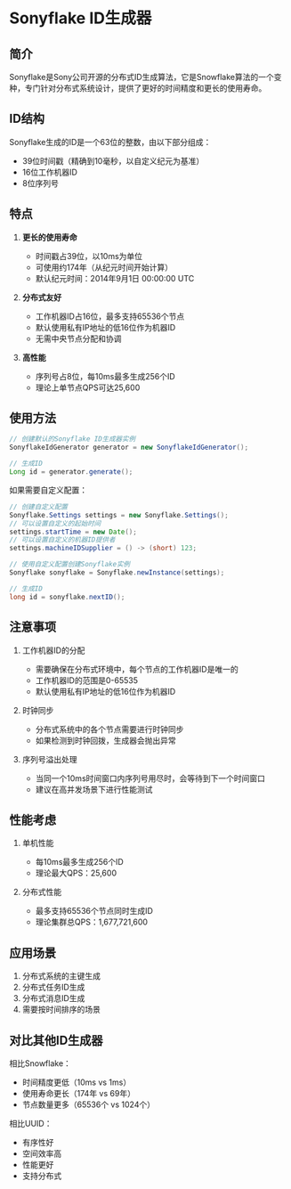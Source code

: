 # Sonyflake ID生成器

## 简介
Sonyflake是Sony公司开源的分布式ID生成算法，它是Snowflake算法的一个变种，专门针对分布式系统设计，提供了更好的时间精度和更长的使用寿命。

## ID结构
Sonyflake生成的ID是一个63位的整数，由以下部分组成：

- 39位时间戳（精确到10毫秒，以自定义纪元为基准）
- 16位工作机器ID
- 8位序列号

## 特点

1. **更长的使用寿命**
   - 时间戳占39位，以10ms为单位
   - 可使用约174年（从纪元时间开始计算）
   - 默认纪元时间：2014年9月1日 00:00:00 UTC

2. **分布式友好**
   - 工作机器ID占16位，最多支持65536个节点
   - 默认使用私有IP地址的低16位作为机器ID
   - 无需中央节点分配和协调

3. **高性能**
   - 序列号占8位，每10ms最多生成256个ID
   - 理论上单节点QPS可达25,600

## 使用方法

```java
// 创建默认的Sonyflake ID生成器实例
SonyflakeIdGenerator generator = new SonyflakeIdGenerator();

// 生成ID
Long id = generator.generate();
```

如果需要自定义配置：

```java
// 创建自定义配置
Sonyflake.Settings settings = new Sonyflake.Settings();
// 可以设置自定义的起始时间
settings.startTime = new Date();
// 可以设置自定义的机器ID提供者
settings.machineIDSupplier = () -> (short) 123;

// 使用自定义配置创建Sonyflake实例
Sonyflake sonyflake = Sonyflake.newInstance(settings);

// 生成ID
long id = sonyflake.nextID();
```

## 注意事项

1. 工作机器ID的分配
   - 需要确保在分布式环境中，每个节点的工作机器ID是唯一的
   - 工作机器ID的范围是0-65535
   - 默认使用私有IP地址的低16位作为机器ID

2. 时钟同步
   - 分布式系统中的各个节点需要进行时钟同步
   - 如果检测到时钟回拨，生成器会抛出异常

3. 序列号溢出处理
   - 当同一个10ms时间窗口内序列号用尽时，会等待到下一个时间窗口
   - 建议在高并发场景下进行性能测试

## 性能考虑

1. 单机性能
   - 每10ms最多生成256个ID
   - 理论最大QPS：25,600

2. 分布式性能
   - 最多支持65536个节点同时生成ID
   - 理论集群总QPS：1,677,721,600

## 应用场景

1. 分布式系统的主键生成
2. 分布式任务ID生成
3. 分布式消息ID生成
4. 需要按时间排序的场景

## 对比其他ID生成器

相比Snowflake：
- 时间精度更低（10ms vs 1ms）
- 使用寿命更长（174年 vs 69年）
- 节点数量更多（65536个 vs 1024个）

相比UUID：
- 有序性好
- 空间效率高
- 性能更好
- 支持分布式